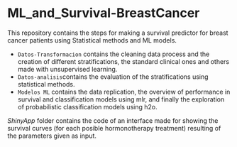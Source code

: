 # ML_and_Survival-BreastCancer

This repository contains the steps for making a survival predictor for breast cancer patients using Statistical methods and ML models.

- `Datos-Transformacion` contains the cleaning data process and the creation of different stratifications, the standard clinical ones and others made with unsupervised learning.
- `Datos-analisis`contains the evaluation of the stratifications using statistical methods.
- `Modelos ML` contains the data replication, the overview of performance in survival and classification models using mlr, and finally the exploration of probabilistic classification models using h2o.

*ShinyApp* folder contains the code of an interface made for showing the survival curves (for each posible hormonotherapy treatment) resulting of the parameters given as input.
